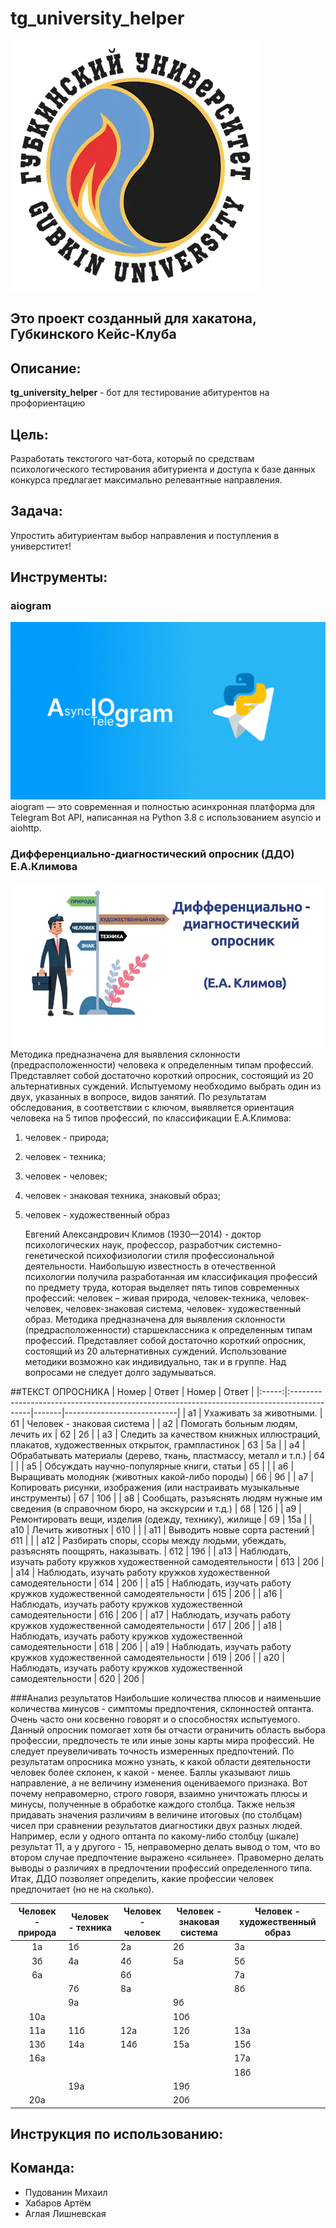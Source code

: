 # tg_university_helper

![](misk/image/gub.webp)

## Это проект созданный для хакатона, Губкинского Кейс-Клуба

## Описание:
**tg_university_helper** - бот для тестирование абитурентов на профориентацию

## Цель:
Разработать текстогого чат-бота, который по средствам психологического тестирования абитуриента и доступа к базе данных конкурса предлагает максимально релевантные направления.

## Задача:
Упростить абитуриентам выбор направления и поступления в универститет!    

## Инструменты:
### aiogram
![](misk/image/aiogram.png)
aiogram — это современная и полностью асинхронная платформа для Telegram Bot API, 
написанная на Python 3.8 с использованием asyncio и aiohttp.

### Дифференциально-диагностический опросник (ДДО) Е.А.Климова
![](misk/image/ddo-klimov-og.jpg)
Методика предназначена для выявления склонности (предрасположенности)
человека к определенным типам профессий. Представляет собой достаточно
короткий опросник, состоящий из 20 альтернативных суждений. Испытуемому
необходимо выбрать один из двух, указанных в вопросе, видов занятий. По
результатам обследования, в соответствии с ключом, выявляется ориентация
человека на 5 типов профессий, по классификации Е.А.Климова:
1. человек - природа;
2. человек - техника;
3. человек - человек;
4. человек - знаковая техника, знаковый образ;
5. человек - художественный образ


    Евгений Александрович Климов (1930—2014) - доктор психологических наук,
    профессор, разработчик системно-генетической психофизиологии стиля
    профессиональной деятельности. Наибольшую известность в отечественной
    психологии получила разработанная им классификация профессий по предмету
    труда, которая выделяет пять типов современных профессий: человек – живая
    природа, человек-техника, человек-человек, человек-знаковая система, человек-
    художественный образ.
    Методика предназначена для выявления склонности (предрасположенности)
    старшеклассника к определенным типам профессий. Представляет собой достаточно
    короткий опросник, состоящий из 20 альтернативных суждений.
    Использование методики возможно как индивидуально, так и в группе. Над
    вопросами не следует долго задумываться.

   

##ТЕКСТ ОПРОСНИКА
| Номер | Ответ                                                                                      | Номер | Ответ                      |
|:-----:|:-------------------------------------------------------------------------------------------|-------|----------------------------|
|  a1   | Ухаживать за животными.                                                                    | б1    | Человек - знаковая система |
|  а2   | Помогать больным людям, лечить их                                                          | б2    | 2б                         |
|  a3   | Следить за качеством книжных иллюстраций, плакатов, художественных открыток, грампластинок | б3    | 5а                         |
|  a4   | Обрабатывать материалы (дерево, ткань, пластмассу, металл и т.п.)                          | б4    |                            |
|  a5   | Обсуждать научно-популярные книги, статьи                                                  | б5    |                            |
|  a6   | Выращивать молодняк (животных какой-либо породы)                                           | б6    | 9б                         |
|  a7   | Копировать рисунки, изображения (или настраивать музыкальные инструменты)                  | б7    | 10б                        |
|  а8   | Сообщать, разъяснять людям нужные им сведения (в справочном бюро, на экскурсии и т.д.)     | б8    | 12б                        |
|  a9   | Ремонтировать вещи, изделия (одежду, технику), жилище                                      | б9    | 15а                        |
|  a10  | Лечить животных                                                                            | б10   |                            |
|  a11  | Выводить новые сорта растений                                                              | б11   |                            |
|  a12  | Разбирать споры, ссоры между людьми, убеждать, разъяснять поощрять, наказывать.            | б12   | 19б                        |
|  а13  | Наблюдать, изучать работу кружков художественной самодеятельности                          | б13   | 20б                        |
|  а14  | Наблюдать, изучать работу кружков художественной самодеятельности                          | б14   | 20б                        |
|  а15  | Наблюдать, изучать работу кружков художественной самодеятельности                          | б15   | 20б                        |
|  а16  | Наблюдать, изучать работу кружков художественной самодеятельности                          | б16   | 20б                        |
|  а17  | Наблюдать, изучать работу кружков художественной самодеятельности                          | б17   | 20б                        |
|  а18  | Наблюдать, изучать работу кружков художественной самодеятельности                          | б18   | 20б                        |
|  а19  | Наблюдать, изучать работу кружков художественной самодеятельности                          | б19   | 20б                        |
|  а20  | Наблюдать, изучать работу кружков художественной самодеятельности                          | б20   | 20б                        |

###Анализ результатов
Наибольшие количества плюсов и наименьшие количества минусов - симптомы
предпочтения, склонностей оптанта. Очень часто они косвенно говорят и о
способностях испытуемого.
Данный опросник помогает хотя бы отчасти ограничить область выбора профессии,
предпочесть те или иные зоны карты мира профессий. Не следует преувеличивать
точность измеренных предпочтений. По результатам опросника можно узнать, к
какой области деятельности человек более склонен, к какой - менее. Баллы
указывают лишь направление, а не величину изменения оцениваемого признака. Вот
почему неправомерно, строго говоря, взаимно уничтожать плюсы и минусы,
полученные в обработке каждого столбца. Также нельзя придавать значения
различиям в величине итоговых (по столбцам) чисел при сравнении результатов
диагностики двух разных людей. Например, если у одного оптанта по какому-либо
столбцу (шкале) результат 11, а у другого - 15, неправомерно делать вывод о том, что
во втором случае предпочтение выражено «сильнее». Правомерно делать выводы о
различиях в предпочтении профессий определенного типа. Итак, ДДО позволяет
определить, какие профессии человек предпочитает (но не на сколько).


| Человек - природа | Человек - техника | Человек - человек | Человек - знаковая система | Человек - художественный образ |
|:-----------------:|-------------------|-------------------|----------------------------|--------------------------------|
|        1а         | 1б                | 2а                | 2б                         | 3а                             |
|        3б         | 4а                | 4б                | 5а                         | 5б                             |
|        6а         |                   | 6б                |                            | 7а                             |
|                   | 7б                | 8а                |                            | 8б                             |
|                   | 9а                |                   | 9б                         |                                |
|        10а        |                   |                   | 10б                        |                                |
|        11а        | 11б               | 12а               | 12б                        | 13а                            |
|        13б        | 14а               | 14б               | 15а                        | 15б                            |
|        16а        |                   |                   |                            | 17а                            |
|                   |                   |                   |                            | 18б                            |
|                   | 19а               |                   | 19б                        |                                |
|        20а        |                   |                   | 20б                        |                                |



## Инструкция по использованию:

## Команда:
* Пудованин Михаил
* Хабаров Артём
* Аглая Лишневская


